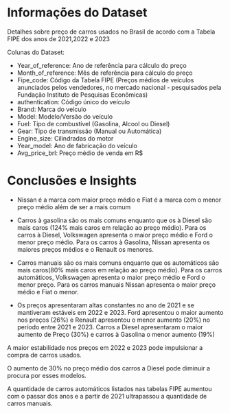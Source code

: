 
# Informações do Dataset

Detalhes sobre preço de carros usados no Brasil de acordo com a Tabela FIPE dos anos de 2021,2022 e 2023

Colunas do Dataset:

- Year_of_reference: Ano de referência para cálculo do preço
- Month_of_reference: Mês de referência para cálculo do preço
- Fipe_code: Código da Tabela FIPE (Preços médios de veículos anunciados pelos vendedores, no mercado nacional - pesquisados pela Fundação Instituto de Pesquisas Econômicas)
- authentication: Código único do veículo
- Brand: Marca do veículo
- Model: Modelo/Versão do veículo
- Fuel: Tipo de combustível (Gasolina, Alcool ou Diesel)
- Gear: Tipo de transmissão (Manual ou Automática)
- Engine_size: Cilindradas do motor
- Year_model: Ano de fabricação do veículo
- Avg_price_brl: Preço médio de venda em R$


# Conclusões e Insights

- Nissan é a marca com maior preço médio e Fiat é a marca com o menor preço médio além de ser a mais comum

- Carros à gasolina são os mais comuns enquanto que os à Diesel são mais caros (124% mais caros em relação ao preço médio). Para os carros à Diesel, Volkswagen apresenta o maior preço médio e Ford o menor preço médio. Para os carros à Gasolina, Nissan apresenta os maiores preços médios e o Renault os menores.

- Carros manuais são os mais comuns enquanto que os automáticos são mais caros(80% mais caros em relação ao preço médio). Para os carros automáticos, Volkswagen apresenta o maior preço médio e Ford o menor preço. Para os carros manuais Nissan apresenta o maior preço médio e Fiat o menor.

- Os preços apresentaram altas constantes no ano de 2021 e se mantiveram estáveis em 2022 e 2023. Ford apresentou o maior aumento nos preços (26%) e Renault apresentou o menor aumento (20%) no período entre 2021 e 2023. Carros a Diesel apresentaram o maior aumento de Preço (30%) e carros à Gasolina o menor aumento (19%)

A maior estabilidade nos preços em 2022 e 2023 pode impulsionar a compra de carros usados.

O aumento de 30% no preço médio dos carros a Diesel pode diminuir a procura por esses modelos.

A quantidade de carros automáticos listados nas tabelas FIPE aumentou com o passar dos anos e a partir de 2021 ultrapassou a quantidade de carros manuais.




